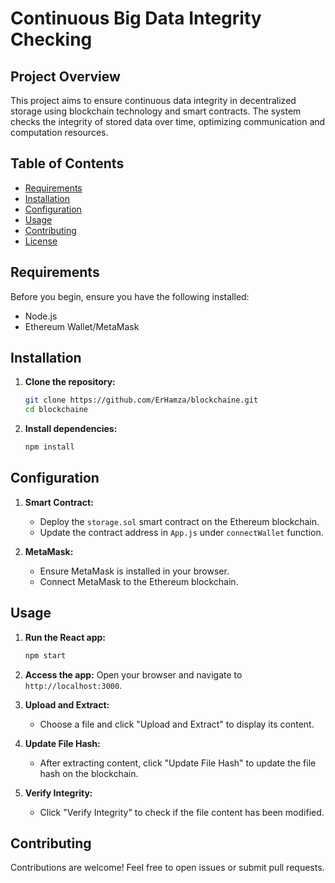 # Continuous Big Data Integrity Checking

## Project Overview

This project aims to ensure continuous data integrity in decentralized storage using blockchain technology and smart contracts. The system checks the integrity of stored data over time, optimizing communication and computation resources.

## Table of Contents
- [Requirements](#requirements)
- [Installation](#installation)
- [Configuration](#configuration)
- [Usage](#usage)
- [Contributing](#contributing)
- [License](#license)

## Requirements

Before you begin, ensure you have the following installed:
- Node.js
- Ethereum Wallet/MetaMask

## Installation

1. **Clone the repository:**
    ```bash
    git clone https://github.com/ErHamza/blockchaine.git
    cd blockchaine
    ```

2. **Install dependencies:**
    ```bash
    npm install
    ```

## Configuration

1. **Smart Contract:**
    - Deploy the `storage.sol` smart contract on the Ethereum blockchain.
    - Update the contract address in `App.js` under `connectWallet` function.

2. **MetaMask:**
    - Ensure MetaMask is installed in your browser.
    - Connect MetaMask to the Ethereum blockchain.

## Usage

1. **Run the React app:**
    ```bash
    npm start
    ```

2. **Access the app:**
    Open your browser and navigate to `http://localhost:3000`.

3. **Upload and Extract:**
    - Choose a file and click "Upload and Extract" to display its content.

4. **Update File Hash:**
    - After extracting content, click "Update File Hash" to update the file hash on the blockchain.

5. **Verify Integrity:**
    - Click "Verify Integrity" to check if the file content has been modified.

## Contributing

Contributions are welcome! Feel free to open issues or submit pull requests.

